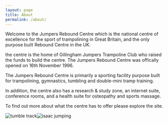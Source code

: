 ```yaml
---
layout: page
title: About
permalink: /about/
---
```


Welcome to the Jumpers Rebound Centre which is the national centre of excellence for the sport of trampolining in Great Britain, and the only purpose built Rebound Centre in the UK.

the centre is the home of Gillingham Jumpers Trampoline Club who raised the funds to build the centre.  The Jumpers Rebound Centre was offically opened on 16th November 1996.

The Jumpers Rebound Centre is primarily a sporting facility purpose built for trampolining, gymnastics, tumbling and double-mini tramp training.

In addition, the centre also has a research & study zone, an internet suite, conference rooms, and a health suite for osteopathy and sports massage.

To find out more about what the centre has to offer please explore the site.

![tumble track](../tumble_track.jpg/)![isaac jumping](../isaac_jumping.jpg) 



